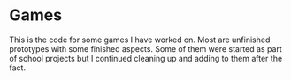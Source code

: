 # Games

This is the code for some games I have worked on. Most are unfinished prototypes with some finished aspects.
Some of them were started as part of school projects but I continued cleaning up and adding to them after the fact.

